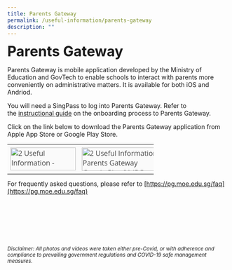 ```yaml
---
title: Parents Gateway
permalink: /useful-information/parents-gateway
description: ""
---
```

**<font size="6">Parents Gateway</font>**

Parents Gateway is mobile application developed by the Ministry of Education and GovTech to enable schools to interact with parents more conveniently on administrative matters. It is available for both iOS and Andriod.  
  
You will need a SingPass to log into Parents Gateway. Refer to the&nbsp;[instructional guide](/files/Useful%20Information%20-%20Instructions%20for%20onboarding%20Parents%20Gateway.pdf)&nbsp;on the onboarding process to Parents Gateway.  
  
Click on the link below to download the Parents Gateway application from Apple App Store or Google Play Store.  
  

<table style="margin: 0px 10px 0px 0px; outline: 0px; padding: 0px; border-collapse: collapse; float: left; border: none; table-layout: fixed; color: rgb(69, 69, 69); font-family: &quot;Open Sans&quot;, sans-serif; font-size: 16px; font-style: normal; font-variant-ligatures: normal; font-variant-caps: normal; font-weight: 400; letter-spacing: normal; orphans: 2; text-align: left; text-transform: none; white-space: normal; widows: 2; word-spacing: 0px; -webkit-text-stroke-width: 0px; background-color: rgb(255, 255, 255); text-decoration-thickness: initial; text-decoration-style: initial; text-decoration-color: initial; width: 333.875px; height: 69px;" class="ive_eobj_left ives_tab_kosong"><tbody style="margin: 0px; outline: 0px; padding: 0px;"><tr style="margin: 0px; outline: 0px; padding: 0px;"><td style="margin: 0px; outline: 0px; padding: 7px; vertical-align: top; border: none; background: rgb(250, 250, 250); color: rgb(69, 69, 69); width: 129px;"><img style="margin: auto; outline: 0px; padding: 0px; border: none; clear: both; cursor: pointer; display: block; width: 149px; height: 52px;" class="ive_eobj_center ive_clickable" alt="2 Useful Information - Parents Gateway App Store 01.JPG" src="https://canossacatholicpri-moe-edu-sg-admin.cwp.sg/qql/slot/u276/Useful%20Information/Parents%20Gateway/2%20Useful%20Information%20-%20Parents%20Gateway%20App%20Store%2001.JPG"></td><td style="margin: 0px; outline: 0px; padding: 7px; vertical-align: top; border: none; background: rgb(250, 250, 250); color: rgb(69, 69, 69); width: 204px;"><img style="margin: auto; outline: 0px; padding: 0px; border: none; clear: both; cursor: pointer; display: block; width: 184px; height: 53px;" class="ive_eobj_center ive_clickable" alt="2 Useful Information - Parents Gateway Google Play 01.JPG" src="https://canossacatholicpri-moe-edu-sg-admin.cwp.sg/qql/slot/u276/Useful%20Information/Parents%20Gateway/2%20Useful%20Information%20-%20Parents%20Gateway%20Google%20Play%2001.JPG"></td></tr></tbody></table>

  
  <br>  <br>  <br>  <br>  
  
  
For frequently asked questions, please refer to&nbsp;[https://pg.moe.edu.sg/faq](https://pg.moe.edu.sg/faq)


<br><br><br><br><br><br>
<sup>_Disclaimer: All photos and videos were taken either pre-Covid, or with adherence and compliance to prevailing government regulations and COVID-19 safe management measures._</sup>
